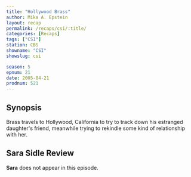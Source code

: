 ```yaml
---
title: "Hollywood Brass"
author: Mika A. Epstein
layout: recap
permalink: /recaps/csi/:title/
categories: [Recaps]
tags: ["CSI"]
station: CBS
showname: "CSI"
showslug: csi

season: 5  
epnum: 21 
date: 2005-04-21
prodnum: 521 
---
```


## Synopsis

Brass travels to Hollywood, California to try to track down his estranged daughter's friend, meanwhile trying to rekindle some kind of relationship with her.

## Sara Sidle Review

**Sara** does not appear in this episode.